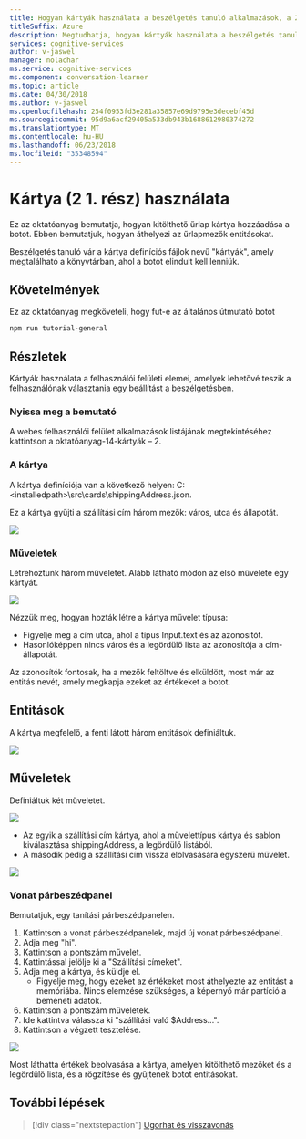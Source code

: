 ```yaml
---
title: Hogyan kártyák használata a beszélgetés tanuló alkalmazások, a 2 - Microsoft kognitív szolgáltatások része |} Microsoft Docs
titleSuffix: Azure
description: Megtudhatja, hogyan kártyák használata a beszélgetés tanuló alkalmazás.
services: cognitive-services
author: v-jaswel
manager: nolachar
ms.service: cognitive-services
ms.component: conversation-learner
ms.topic: article
ms.date: 04/30/2018
ms.author: v-jaswel
ms.openlocfilehash: 254f0953fd3e281a35857e69d9795e3decebf45d
ms.sourcegitcommit: 95d9a6acf29405a533db943b1688612980374272
ms.translationtype: MT
ms.contentlocale: hu-HU
ms.lasthandoff: 06/23/2018
ms.locfileid: "35348594"
---
```

# <a name="how-to-use-cards-part-1-of-2"></a>Kártya (2 1. rész) használata
Ez az oktatóanyag bemutatja, hogyan kitölthető űrlap kártya hozzáadása a botot. Ebben bemutatjuk, hogyan áthelyezi az űrlapmezők entitásokat.

Beszélgetés tanuló vár a kártya definíciós fájlok nevű "kártyák", amely megtalálható a könyvtárban, ahol a botot elindult kell lenniük.

## <a name="requirements"></a>Követelmények
Ez az oktatóanyag megköveteli, hogy fut-e az általános útmutató botot

    npm run tutorial-general

## <a name="details"></a>Részletek

Kártyák használata a felhasználói felületi elemei, amelyek lehetővé teszik a felhasználónak választania egy beállítást a beszélgetésben. 

### <a name="open-the-demo"></a>Nyissa meg a bemutató

A webes felhasználói felület alkalmazások listájának megtekintéséhez kattintson a oktatóanyag-14-kártyák – 2. 

### <a name="the-card"></a>A kártya

A kártya definíciója van a következő helyen: C:\<installedpath\>\src\cards\shippingAddress.json.

Ez a kártya gyűjti a szállítási cím három mezők: város, utca és állapotát.

![](../media/tutorial14_card.PNG)

### <a name="actions"></a>Műveletek

Létrehoztunk három műveletet. Alább látható módon az első művelete egy kártyát.

![](../media/tutorial14_actions.PNG)

Nézzük meg, hogyan hozták létre a kártya művelet típusa:

- Figyelje meg a cím utca, ahol a típus Input.text és az azonosítót.
- Hasonlóképpen nincs város és a legördülő lista az azonosítója a cím-állapotát.

Az azonosítók fontosak, ha a mezők feltöltve és elküldött, most már az entitás nevét, amely megkapja ezeket az értékeket a botot.

## <a name="entities"></a>Entitások
A kártya megfelelő, a fenti látott három entitások definiáltuk.

![](../media/tutorial14_entities.PNG)

## <a name="actions"></a>Műveletek

Definiáltuk két műveletet.

![](../media/tutorial14_actions.PNG)

- Az egyik a szállítási cím kártya, ahol a művelettípus kártya és sablon kiválasztása shippingAddress, a legördülő listából.
- A második pedig a szállítási cím vissza elolvasására egyszerű művelet.

![](../media/tutorial14_sa_card.PNG)

### <a name="train-dialog"></a>Vonat párbeszédpanel

Bemutatjuk, egy tanítási párbeszédpanelen.

1. Kattintson a vonat párbeszédpanelek, majd új vonat párbeszédpanel.
1. Adja meg "hi".
2. Kattintson a pontszám művelet.
3. Kattintással jelölje ki a "Szállítási címeket".
4. Adja meg a kártya, és küldje el.
    - Figyelje meg, hogy ezeket az értékeket most áthelyezte az entitást a memóriába. Nincs elemzése szükséges, a képernyő már partíció a bemeneti adatok.
5. Kattintson a pontszám műveletek.
3. Ide kattintva válassza ki "szállítási való $Address...".
4. Kattintson a végzett tesztelése.

![](../media/tutorial14_train_dialog.PNG)

Most láthatta értékek beolvasása a kártya, amelyen kitölthető mezőket és a legördülő lista, és a rögzítése és gyűjtenek botot entitásokat.

## <a name="next-steps"></a>További lépések

> [!div class="nextstepaction"]
> [Ugorhat és visszavonás](./15-branching-and-undo.md)
